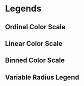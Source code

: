 # Legends

## Ordinal Color Scale

## Linear Color Scale

## Binned Color Scale

## Variable Radius Legend
